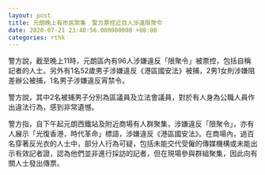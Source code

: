 ```yaml
---
layout: post
title: 元朗晚上有市民聚集　警方票控近百人涉違限聚令
date: 2020-07-21 23:40:56.000000000 +08:00
categories: rthk
---
```


警方說，截至晚上11時，元朗區內有96人涉嫌違反「限聚令」被票控，包括自稱記者的人士。另外有1名52歲男子涉嫌違反《港區國安法》被捕，2男1女則涉嫌阻差辦公被捕，1名男子涉嫌違反宵禁令。

警方說，其中2名被捕男子分別為區議員及立法會議員，對於有人身為公職人員作出違法行為，感到非常遺憾。

警方指，自下午起元朗西鐵站及附近商場有人群聚集，涉嫌違反「限聚令」，亦有人展示「光復香港，時代革命」標語，涉嫌違反《港區國安法》。在商場內，過百名穿著反光衣的人士中，部分人行為可疑，包括未能交代受僱的傳媒機構或未能出示有效記者證，認為他們並非進行採訪的記者，但在現場參與群組聚集，因此向有關人士發出傳票。

